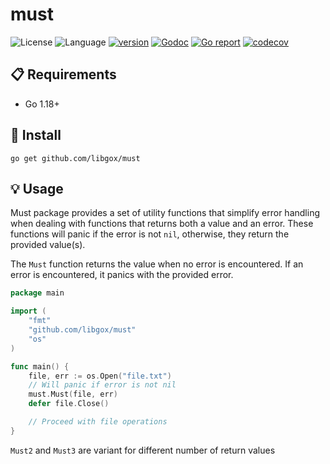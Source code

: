 # must

![License](https://img.shields.io/badge/license-Apache2.0-green)
![Language](https://img.shields.io/badge/Language-Go-blue.svg)
[![version](https://img.shields.io/github/v/tag/libgox/must?label=release&color=blue)](https://github.com/libgox/must/releases)
[![Godoc](http://img.shields.io/badge/docs-go.dev-blue.svg?style=flat-square)](https://pkg.go.dev/github.com/libgox/must)
[![Go report](https://goreportcard.com/badge/github.com/libgox/must)](https://goreportcard.com/report/github.com/libgox/must)
[![codecov](https://codecov.io/gh/libgox/must/branch/main/graph/badge.svg)](https://codecov.io/gh/libgox/must)

## 📋 Requirements

- Go 1.18+

## 🚀 Install

```
go get github.com/libgox/must
```

## 💡 Usage

Must package provides a set of utility functions that simplify error handling when dealing with functions that returns both a value and an error.
These functions will panic if the error is not `nil`, otherwise, they return the provided value(s).

The `Must` function returns the value when no error is encountered. If an error is encountered, it panics with the provided error.

```go
package main

import (
	"fmt"
	"github.com/libgox/must"
	"os"
)

func main() {
	file, err := os.Open("file.txt")
	// Will panic if error is not nil
	must.Must(file, err)
	defer file.Close()

	// Proceed with file operations
}

```

`Must2` and `Must3` are variant for different number of return values
